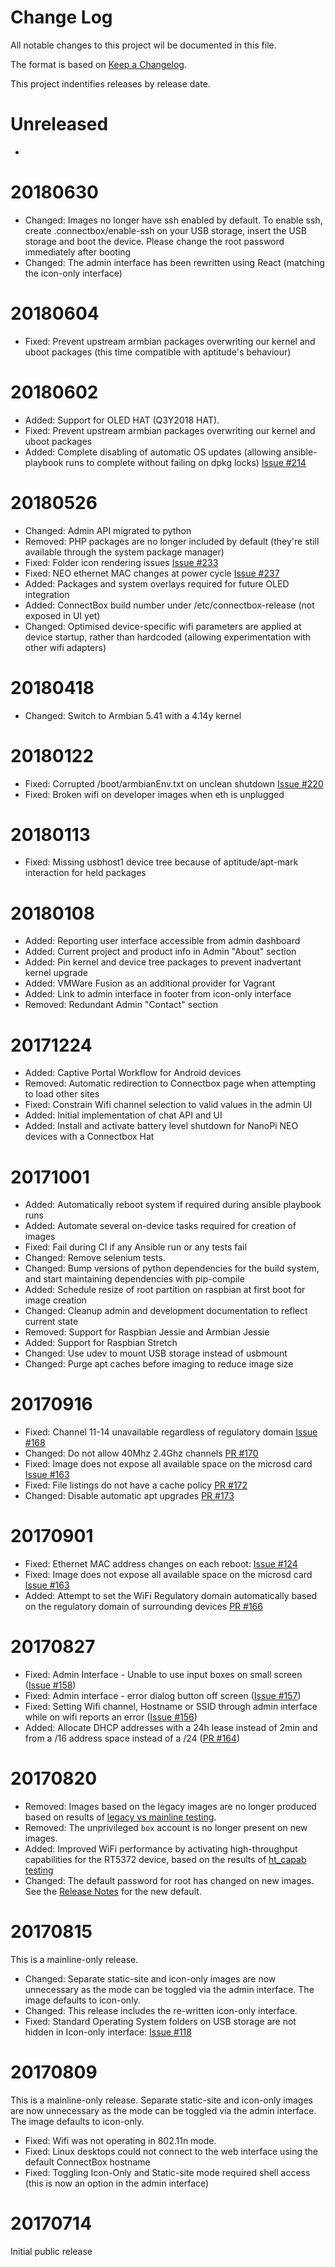 # Change Log
All notable changes to this project wil be documented in this file.

The format is based on [Keep a Changelog](http://keepachangelog.com/).

This project indentifies releases by release date.

# Unreleased

*

# 20180630

* Changed: Images no longer have ssh enabled by default. To enable ssh, create .connectbox/enable-ssh on your USB storage, insert the USB storage and boot the device. Please change the root password immediately after booting
* Changed: The admin interface has been rewritten using React (matching the icon-only interface)

# 20180604

* Fixed: Prevent upstream armbian packages overwriting our kernel and uboot packages (this time compatible with aptitude's behaviour)

# 20180602

* Added: Support for OLED HAT (Q3Y2018 HAT).
* Fixed: Prevent upstream armbian packages overwriting our kernel and uboot packages
* Added: Complete disabling of automatic OS updates (allowing ansible-playbook runs to complete without failing on dpkg locks) [Issue #214](https://github.com/ConnectBox/connectbox-pi/issues/214)

# 20180526

* Changed: Admin API migrated to python
* Removed: PHP packages are no longer included by default (they're still available through the system package manager)
* Fixed: Folder icon rendering issues [Issue #233](https://github.com/ConnectBox/connectbox-pi/issues/233)
* Fixed: NEO ethernet MAC changes at power cycle [Issue #237](https://github.com/ConnectBox/connectbox-pi/issues/237)
* Added: Packages and system overlays required for future OLED integration
* Added: ConnectBox build number under /etc/connectbox-release (not exposed in UI yet)
* Changed: Optimised device-specific wifi parameters are applied at device startup, rather than hardcoded (allowing experimentation with other wifi adapters)

# 20180418

* Changed: Switch to Armbian 5.41 with a 4.14y kernel

# 20180122

* Fixed: Corrupted /boot/armbianEnv.txt on unclean shutdown [Issue #220](https://github.com/ConnectBox/connectbox-pi/issues/220)
* Fixed: Broken wifi on developer images when eth is unplugged

# 20180113

* Fixed: Missing usbhost1 device tree because of aptitude/apt-mark interaction for held packages

# 20180108

* Added: Reporting user interface accessible from admin dashboard
* Added: Current project and product info in Admin "About" section
* Added: Pin kernel and device tree packages to prevent inadvertant kernel upgrade
* Added: VMWare Fusion as an additional provider for Vagrant
* Added: Link to admin interface in footer from icon-only interface
* Removed: Redundant Admin "Contact" section

# 20171224

* Added: Captive Portal Workflow for Android devices
* Removed: Automatic redirection to Connectbox page when attempting to load other sites
* Fixed: Constrain Wifi channel selection to valid values in the admin UI
* Added: Initial implementation of chat API and UI
* Added: Install and activate battery level shutdown for NanoPi NEO devices with a Connectbox Hat

# 20171001

* Added: Automatically reboot system if required during ansible playbook runs
* Added: Automate several on-device tasks required for creation of images
* Fixed: Fail during CI if any Ansible run or any tests fail
* Changed: Remove selenium tests.
* Changed: Bump versions of python dependencies for the build system, and start maintaining dependencies with pip-compile
* Added: Schedule resize of root partition on raspbian at first boot for image creation
* Changed: Cleanup admin and development documentation to reflect current state
* Removed: Support for Raspbian Jessie and Armbian Jessie
* Added: Support for Raspbian Stretch
* Changed: Use udev to mount USB storage instead of usbmount
* Changed: Purge apt caches before imaging to reduce image size

# 20170916

* Fixed: Channel 11-14 unavailable regardless of regulatory domain [Issue #168](https://github.com/ConnectBox/connectbox-pi/issues/168)
* Changed: Do not allow 40Mhz 2.4Ghz channels [PR #170](https://github.com/ConnectBox/connectbox-pi/pull/170)
* Fixed: Image does not expose all available space on the microsd card [Issue #163](https://github.com/ConnectBox/connectbox-pi/issues/163)
* Fixed: File listings do not have a cache policy [PR #172](https://github.com/ConnectBox/connectbox-pi/pull/172)
* Changed: Disable automatic apt upgrades [PR #173](https://github.com/ConnectBox/connectbox-pi/pull/173)

# 20170901

* Fixed: Ethernet MAC address changes on each reboot: [Issue #124](https://github.com/ConnectBox/connectbox-pi/issues/124)
* Fixed: Image does not expose all available space on the microsd card [Issue #163](https://github.com/ConnectBox/connectbox-pi/issues/163)
* Added: Attempt to set the WiFi Regulatory domain automatically based on the regulatory domain of surrounding devices [PR #166](https://github.com/ConnectBox/connectbox-pi/pull/166)

# 20170827

* Fixed: Admin Interface - Unable to use input boxes on small screen ([Issue #158](https://github.com/ConnectBox/connectbox-pi/issues/158))
* Fixed: Admin interface - error dialog button off screen ([Issue #157](https://github.com/ConnectBox/connectbox-pi/issues/157))
* Fixed: Setting Wifi channel, Hostname or SSID through admin interface while on wifi reports an error ([Issue #156](https://github.com/ConnectBox/connectbox-pi/issues/156))
* Added: Allocate DHCP addresses with a 24h lease instead of 2min and from a /16 address space instead of a /24 ([PR #164](https://github.com/ConnectBox/connectbox-pi/pull/164))

# 20170820

* Removed: Images based on the legacy images are no longer produced based on results of [legacy vs mainline testing](https://github.com/ConnectBox/wifi-test-framework/blob/master/reports/legacy_and_mainline.md).
* Removed: The unprivileged `box` account is no longer present on new images.
* Added: Improved WiFi performance by activating high-throughput capabilities for the RT5372 device, based on the results of [ht_capab testing](https://github.com/ConnectBox/wifi-test-framework/blob/master/reports/htcapab.md)
* Changed: The default password for root has changed on new images. See the [Release Notes](https://github.com/ConnectBox/connectbox-pi/wiki/Release-Notes:-25-unit-pilot) for the new default.

# 20170815

This is a mainline-only release.

* Changed: Separate static-site and icon-only images are now unnecessary as the mode can be toggled via the admin interface. The image defaults to icon-only.
* Changed: This release includes the re-written icon-only interface.
* Fixed: Standard Operating System folders on USB storage are not hidden in Icon-only interface: [Issue #118](https://github.com/ConnectBox/connectbox-pi/issues/118)

# 20170809

This is a mainline-only release. Separate static-site and icon-only images are now unnecessary as the mode can be toggled via the admin interface. The image defaults to icon-only.

* Fixed: Wifi was not operating in 802.11n mode.
* Fixed: Linux desktops could not connect to the web interface using the default ConnectBox hostname
* Fixed: Toggling Icon-Only and Static-site mode required shell access (this is now an option in the admin interface)

# 20170714

Initial public release
